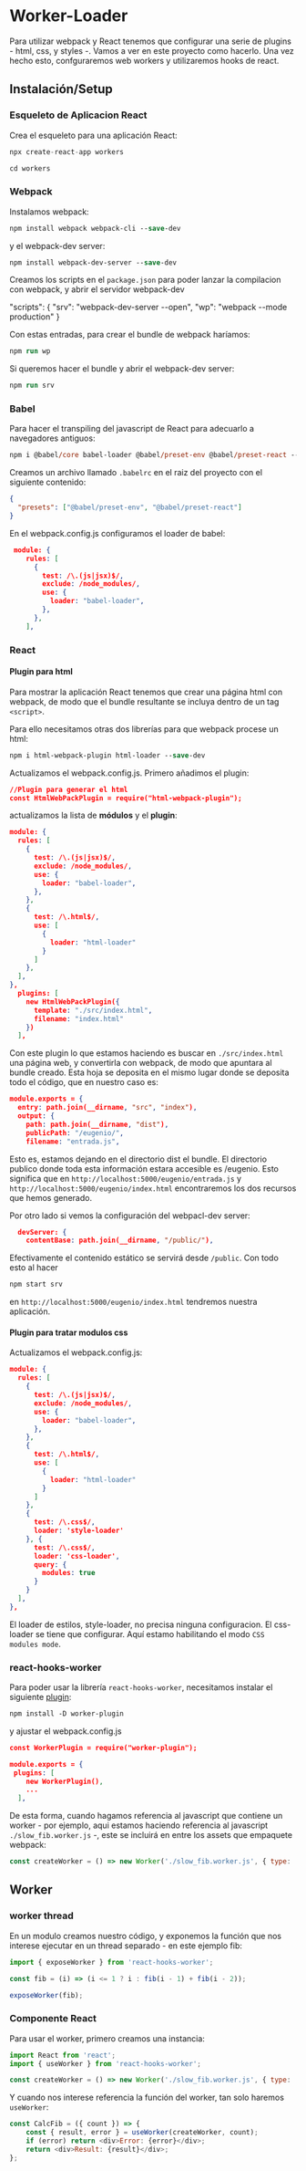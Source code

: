 # Worker-Loader

Para utilizar webpack y React tenemos que configurar una serie de plugins - html, css, y styles -. Vamos a ver en este proyecto como hacerlo. Una vez hecho esto, confguraremos web workers y utilizaremos hooks de react.

## Instalación/Setup

### Esqueleto de Aplicacion React

Crea el esqueleto para una aplicación React:

```js
npx create-react-app workers

cd workers
```

### Webpack

Instalamos webpack:

```ps
npm install webpack webpack-cli --save-dev
```

y el webpack-dev server:

```ps
npm install webpack-dev-server --save-dev
```

Creamos los scripts en el `package.json` para poder lanzar la compilacion con webpack, y abrir el servidor webpack-dev

"scripts": {
  "srv": "webpack-dev-server --open",
  "wp": "webpack --mode production"
}

Con estas entradas, para crear el bundle de webpack haríamos:

```ps
npm run wp
```

Si queremos hacer el bundle y abrir el webpack-dev server:

```ps
npm run srv
```

### Babel

Para hacer el transpiling del javascript de React para adecuarlo a navegadores antiguos:

```ps
npm i @babel/core babel-loader @babel/preset-env @babel/preset-react --save-dev
```

Creamos un archivo llamado `.babelrc` en el raiz del proyecto con el siguiente contenido:

```json
{
  "presets": ["@babel/preset-env", "@babel/preset-react"]
}
```

En el webpack.config.js configuramos el loader de babel:

```json
 module: {
    rules: [
      {
        test: /\.(js|jsx)$/,
        exclude: /node_modules/,
        use: {
          loader: "babel-loader",
        },
      },
    ],
```

### React

#### Plugin para html

Para mostrar la aplicación React tenemos que crear una página html con webpack, de modo que el bundle resultante se incluya dentro de un tag `<script>`.

Para ello necesitamos otras dos librerías para que webpack procese un html:

```ps
npm i html-webpack-plugin html-loader --save-dev
```

Actualizamos el webpack.config.js. Primero añadimos el plugin:

```json
//Plugin para generar el html
const HtmlWebPackPlugin = require("html-webpack-plugin");
```

actualizamos la lista de __módulos__ y el __plugin__:

```json
module: {
  rules: [
    {
      test: /\.(js|jsx)$/,
      exclude: /node_modules/,
      use: {
        loader: "babel-loader",
      },
    },
    {
      test: /\.html$/,
      use: [
        {
          loader: "html-loader"
        }
      ]
    },
  ],
},
  plugins: [
    new HtmlWebPackPlugin({
      template: "./src/index.html",
      filename: "index.html"
    })
  ],
```

Con este plugin lo que estamos haciendo es buscar en `./src/index.html` una página web, y convertirla con webpack, de modo que apuntara al bundle creado. Esta hoja se deposita en el mismo lugar donde se deposita todo el código, que en nuestro caso es:

```json
module.exports = {
  entry: path.join(__dirname, "src", "index"),
  output: {
    path: path.join(__dirname, "dist"),
    publicPath: "/eugenio/",
    filename: "entrada.js",
```

Esto es, estamos dejando en el directorio dist el bundle. El directorio publico donde toda esta información estara accesible es /eugenio. Esto significa que en `http://localhost:5000/eugenio/entrada.js` y `http://localhost:5000/eugenio/index.html` encontraremos los dos recursos que hemos generado.

Por otro lado si vemos la configuración del webpacl-dev server:

```json
  devServer: {
    contentBase: path.join(__dirname, "/public/"),
```

Efectivamente el contenido estático se servirá desde `/public`. Con todo esto al hacer

```ps
npm start srv
```

en `http://localhost:5000/eugenio/index.html` tendremos nuestra aplicación. 

#### Plugin para tratar modulos css

Actualizamos el webpack.config.js:

```json
module: {
  rules: [
    {
      test: /\.(js|jsx)$/,
      exclude: /node_modules/,
      use: {
        loader: "babel-loader",
      },
    },
    {
      test: /\.html$/,
      use: [
        {
          loader: "html-loader"
        }
      ]
    },
    {
      test: /\.css$/,
      loader: 'style-loader'
    }, {
      test: /\.css$/,
      loader: 'css-loader',
      query: {
        modules: true
      }
    }
  ],
},
```

El loader de estilos, style-loader, no precisa ninguna configuracion. El css-loader se tiene que configurar. Aquí estamo habilitando el modo `CSS modules mode`.

### react-hooks-worker

Para poder usar la librería `react-hooks-worker`, necesitamos instalar el siguiente [plugin](https://github.com/GoogleChromeLabs/worker-plugin):

```ps
npm install -D worker-plugin
```

y ajustar el webpack.config.js

```json
const WorkerPlugin = require("worker-plugin");

module.exports = {
 plugins: [
    new WorkerPlugin(),
    ...
  ],
```

De esta forma, cuando hagamos referencia al javascript que contiene un worker - por ejemplo, aqui estamos haciendo referencia al javascript `./slow_fib.worker.js` -, este se incluirá en entre los assets que empaquete webpack:

```js
const createWorker = () => new Worker('./slow_fib.worker.js', { type: 'module' });
```

## Worker

### worker thread

En un modulo creamos nuestro código, y exponemos la función que nos interese ejecutar en un thread separado - en este ejemplo fib:

```js
import { exposeWorker } from 'react-hooks-worker';

const fib = (i) => (i <= 1 ? i : fib(i - 1) + fib(i - 2));

exposeWorker(fib);
```

### Componente React

Para usar el worker, primero creamos una instancia:

```js
import React from 'react';
import { useWorker } from 'react-hooks-worker';

const createWorker = () => new Worker('./slow_fib.worker.js', { type: 'module' });
```

Y cuando nos interese referencia la función del worker, tan solo haremos `useWorker`:

```js
const CalcFib = ({ count }) => {
    const { result, error } = useWorker(createWorker, count);
    if (error) return <div>Error: {error}</div>;
    return <div>Result: {result}</div>;
};
```